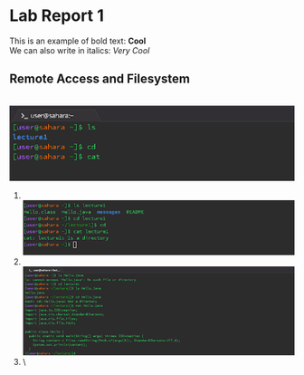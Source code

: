 # Lab Report 1 
This is an example of bold text: **Cool**\
We can also write in italics:  _Very Cool_ 
## Remote Access and Filesystem
\
![Image](https://github.com/rickrodness/cse15l-lab-reports/blob/main/CS15L_1.png)
1. \
![Image](https://github.com/rickrodness/cse15l-lab-reports/blob/main/CS15L_2.png)
2. \
![Image](https://github.com/rickrodness/cse15l-lab-reports/blob/main/CS15L_3.png)
3. \


   
